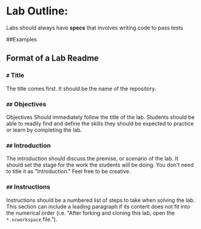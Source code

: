# Lab Outline:

Labs should always have **specs** that involves writing code to pass tests

##Examples

## Format of a Lab Readme
### `#` Title
The title comes first. It should be the name of the repository.

### `##` Objectives
Objectives Should immediately follow the title of the lab. Students should be able to readily find and define the skills they should be expected to practice or learn by completing the lab.

### `##` Introduction

The introduction should discuss the premise, or scenario of the lab. It should set the stage for the work the students will be doing. You don't need to title it as "Introduction." Feel free to be creative. 

### `##` Instructions

Instructions should be a numbered list of steps to take when solving the lab. This section can include a leading paragraph if its content does not fit into the numerical order (i.e. "After forking and cloning this lab, open the `*.xcworkspace` file.").
